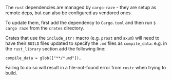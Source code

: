 The `rust` dependencies are managed by `cargo-raze` - they are setup as remote deps, but can also be configured as vendored ones.

To update them, first add the dependency to `Cargo.toml` and then run `$ cargo raze` from the `crates` directory.

Crates that use the `include_str!` macro (e.g. `prost` and `axum`) will need to have their `BUILD` files updated to specify the `.md` files as `compile_data`. e.g. in the `rust_library` section add the following line:

````
compile_data = glob(["**/*.md"]),
````

Failing to do so will result in a file-not-found error from `rustc` when trying to build.